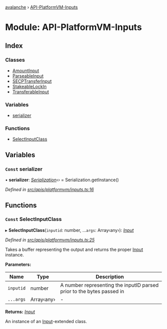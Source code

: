 [avalanche](../README.md) › [API-PlatformVM-Inputs](api_platformvm_inputs.md)

# Module: API-PlatformVM-Inputs

## Index

### Classes

* [AmountInput](../classes/api_platformvm_inputs.amountinput.md)
* [ParseableInput](../classes/api_platformvm_inputs.parseableinput.md)
* [SECPTransferInput](../classes/api_platformvm_inputs.secptransferinput.md)
* [StakeableLockIn](../classes/api_platformvm_inputs.stakeablelockin.md)
* [TransferableInput](../classes/api_platformvm_inputs.transferableinput.md)

### Variables

* [serializer](api_platformvm_inputs.md#const-serializer)

### Functions

* [SelectInputClass](api_platformvm_inputs.md#const-selectinputclass)

## Variables

### `Const` serializer

• **serializer**: *[Serialization](../classes/utils_serialization.serialization.md)‹›* = Serialization.getInstance()

*Defined in [src/apis/platformvm/inputs.ts:16](https://github.com/ava-labs/avalanchejs/blob/2850ce5/src/apis/platformvm/inputs.ts#L16)*

## Functions

### `Const` SelectInputClass

▸ **SelectInputClass**(`inputid`: number, ...`args`: Array‹any›): *[Input](../classes/common_inputs.input.md)*

*Defined in [src/apis/platformvm/inputs.ts:25](https://github.com/ava-labs/avalanchejs/blob/2850ce5/src/apis/platformvm/inputs.ts#L25)*

Takes a buffer representing the output and returns the proper [Input](../classes/common_inputs.input.md) instance.

**Parameters:**

Name | Type | Description |
------ | ------ | ------ |
`inputid` | number | A number representing the inputID parsed prior to the bytes passed in  |
`...args` | Array‹any› | - |

**Returns:** *[Input](../classes/common_inputs.input.md)*

An instance of an [Input](../classes/common_inputs.input.md)-extended class.
